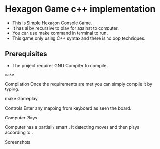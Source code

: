 # Hexagon Game c++ implementation
 
* This is Simple Hexagon Console Game. 
* It has ai by recursive to play for against to computer.
* You can use make command in terminal to run . 
* This game only using C++ syntax and there is no oop techniques.


## Prerequisites

* The project requires GNU Compiler to compile . 
```
make

```
Compilation
Once the requirements are met you can simply compile it by typing.

make
Gameplay

Controls
Enter any mapping from keyboard as seen the board.

Computer Plays 

Computer has a partially smart . It detecting  moves and then plays according to .


Screenshots
